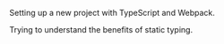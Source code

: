 Setting up a new project with TypeScript and Webpack.

Trying to understand the benefits of static typing.